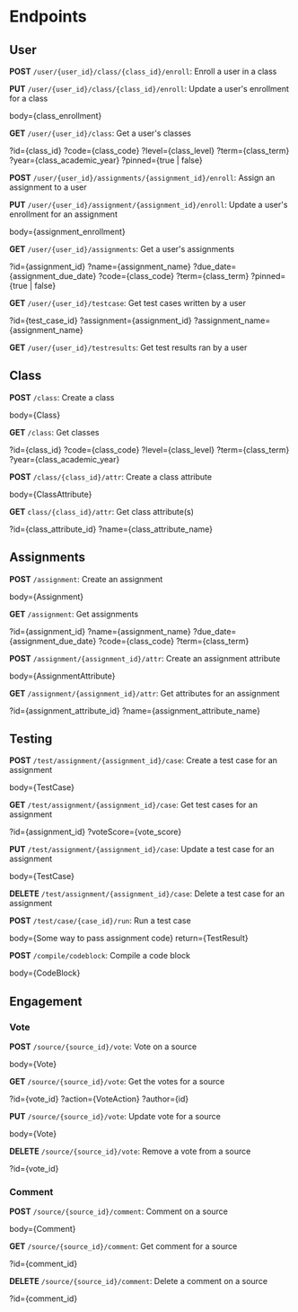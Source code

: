 <!-- This document is for outlining ideas about the api structure for unity-test -->
# Endpoints

## User
**POST** `/user/{user_id}/class/{class_id}/enroll`: Enroll a user in a class

**PUT** `/user/{user_id}/class/{class_id}/enroll`: Update a user's enrollment for a class

body={class_enrollment}

**GET** `/user/{user_id}/class`: Get a user's classes

?id={class_id}
?code={class_code}
?level={class_level}
?term={class_term}
?year={class_academic_year}
?pinned={true | false}

**POST** `/user/{user_id}/assignments/{assignment_id}/enroll`: Assign an assignment to a user

**PUT** `/user/{user_id}/assignment/{assignment_id}/enroll`: Update a user's enrollment for an assignment

body={assignment_enrollment}

**GET** `/user/{user_id}/assignments`: Get a user's assignments

?id={assignment_id}
?name={assignment_name}
?due_date={assignment_due_date}
?code={class_code}
?term={class_term}
?pinned={true | false}

**GET** `/user/{user_id}/testcase`: Get test cases written by a user

?id={test_case_id}
?assignment={assignment_id}
?assignment_name={assignment_name}

**GET** `/user/{user_id}/testresults`: Get test results ran by a user

## Class
**POST** `/class`: Create a class

body={Class}

**GET** `/class`: Get classes

?id={class_id}
?code={class_code}
?level={class_level}
?term={class_term}
?year={class_academic_year}

**POST** `/class/{class_id}/attr`: Create a class attribute

body={ClassAttribute}

**GET** `class/{class_id}/attr`: Get class attribute(s)

?id={class_attribute_id}
?name={class_attribute_name}

## Assignments
**POST** `/assignment`: Create an assignment

body={Assignment}

**GET** `/assignment`: Get assignments

?id={assignment_id}
?name={assignment_name}
?due_date={assignment_due_date}
?code={class_code}
?term={class_term}

**POST** `/assignment/{assignment_id}/attr`: Create an assignment attribute

body={AssignmentAttribute}

**GET** `/assignment/{assignment_id}/attr`: Get attributes for an 
assignment

?id={assignment_attribute_id}
?name={assignment_attribute_name}

## Testing
**POST** `/test/assignment/{assignment_id}/case`: Create a test case for an assignment

body={TestCase}

**GET** `/test/assignment/{assignment_id}/case`: Get test cases for an assignment

?id={assignment_id}
?voteScore={vote_score}

**PUT** `/test/assignment/{assignment_id}/case`: Update a test case for an assignment

body={TestCase}

**DELETE** `/test/assignment/{assignment_id}/case`: Delete a test case for an assignment

**POST** `/test/case/{case_id}/run`: Run a test case 

body={Some way to pass assignment code}
return={TestResult}

**POST** `/compile/codeblock`: Compile a code block

body={CodeBlock}

## Engagement

### Vote
**POST** `/source/{source_id}/vote`: Vote on a source

body={Vote}

**GET** `/source/{source_id}/vote`: Get the votes for a source

?id={vote_id}
?action={VoteAction}
?author={id}

**PUT** `/source/{source_id}/vote`: Update vote for a source

body={Vote}

**DELETE** `/source/{source_id}/vote`: Remove a vote from a source

?id={vote_id}

### Comment
**POST** `/source/{source_id}/comment`: Comment on a source

body={Comment}

**GET** `/source/{source_id}/comment`: Get comment for a source

?id={comment_id}

**DELETE** `/source/{source_id}/comment`: Delete a comment on a source

?id={comment_id}